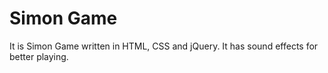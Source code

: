 # Simon Game

It is Simon Game written in HTML, CSS and jQuery. It has sound effects for better playing.
